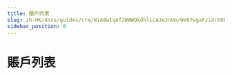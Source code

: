 ```yaml
---
title: 賬戶列表
slug: zh-HK/docs/guides/crm/WiA8wlqAfiWWWQkdhlicA3eJnUe/We87wgaFziXrOUkAPMQcFNQlnPf
sidebar_position: 0
---
```



# 賬戶列表

